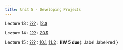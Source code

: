 ```yaml
---
title: Unit 5 - Developing Projects
---
```


Lecture 13
: [???](#)
  : [[2.9](#)


Lecture 14
: [???](#)
  : [20.5](#)



Lecture 15
: [???](#)
  : [10.1](#), [11.2](#)
: **HW 5 due**{: .label .label-red }



